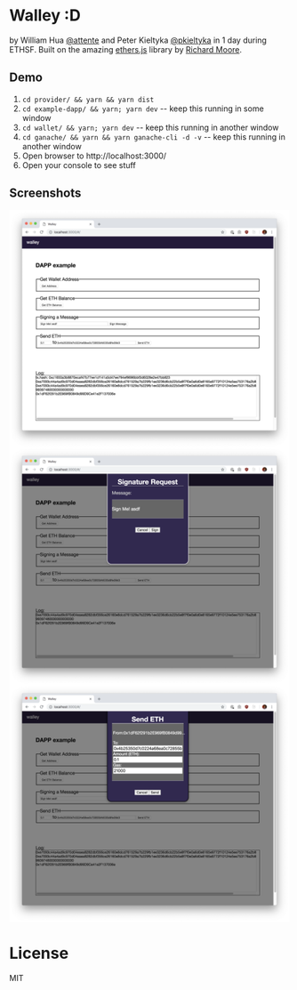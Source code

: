 Walley :D
=========

by William Hua [@attente](https://github.com/attente) and Peter Kieltyka [@pkieltyka](https://github.com/pkieltyka) in 1 day during ETHSF. Built on the amazing [ethers.js](https://github.com/ethers-io/ethers.js) library by [Richard Moore](https://github.com/ricmoo).

## Demo

1. `cd provider/ && yarn && yarn dist`
2. `cd example-dapp/ && yarn; yarn dev` -- keep this running in some window
3. `cd wallet/ && yarn; yarn dev` -- keep this running in another window
4. `cd ganache/ && yarn && yarn ganache-cli -d -v` -- keep this running in another window
5. Open browser to http://localhost:3000/
6. Open your console to see stuff

## Screenshots

<img align="center" alt="screenshot" src="https://raw.githubusercontent.com/horizon-games/walley/master/screenshot1.png" width="1024" />

<img align="center" alt="screenshot" src="https://raw.githubusercontent.com/horizon-games/walley/master/screenshot2.png" width="1024" />

<img align="center" alt="screenshot" src="https://raw.githubusercontent.com/horizon-games/walley/master/screenshot3.png" width="1024" />

# License

MIT
